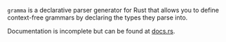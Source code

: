 `gramma` is a declarative parser generator for Rust that allows you to define context-free grammars by declaring the types they parse into.

Documentation is incomplete but can be found at [docs.rs](https://docs.rs/gramma/latest/gramma/).
